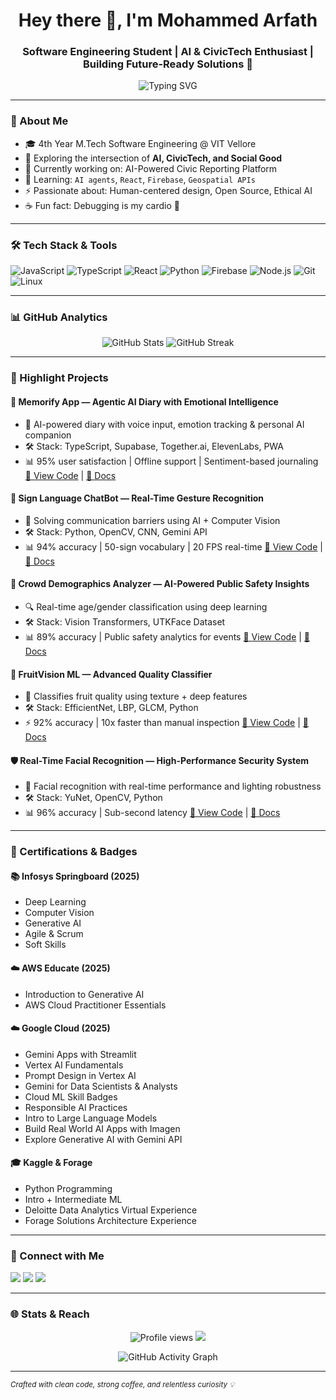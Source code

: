 <h1 align="center">Hey there 👋, I'm Mohammed Arfath</h1>
<h3 align="center">Software Engineering Student | AI & CivicTech Enthusiast | Building Future-Ready Solutions 🚀</h3>

<p align="center">
  <img src="https://readme-typing-svg.demolab.com?font=Fira+Code&size=22&pause=1000&center=true&vCenter=true&width=435&lines=Curious+Engineer+at+Heart;Future+AI+Architect;Building+Tech+for+Impact" alt="Typing SVG" />
</p>

---

### 🧠 About Me

- 🎓 4th Year M.Tech Software Engineering @ VIT Vellore  
- 🧪 Exploring the intersection of **AI, CivicTech, and Social Good**
- 🔭 Currently working on: AI-Powered Civic Reporting Platform  
- 🌱 Learning: `AI agents`, `React`, `Firebase`, `Geospatial APIs`
- ⚡ Passionate about: Human-centered design, Open Source, Ethical AI  
- ☕ Fun fact: Debugging is my cardio 💪

---

### 🛠️ Tech Stack & Tools

![JavaScript](https://img.shields.io/badge/-JavaScript-black?style=flat-square&logo=javascript)
![TypeScript](https://img.shields.io/badge/-TypeScript-black?style=flat-square&logo=typescript)
![React](https://img.shields.io/badge/-React-black?style=flat-square&logo=react)
![Python](https://img.shields.io/badge/-Python-black?style=flat-square&logo=python)
![Firebase](https://img.shields.io/badge/-Firebase-black?style=flat-square&logo=firebase)
![Node.js](https://img.shields.io/badge/-Nodejs-black?style=flat-square&logo=node.js)
![Git](https://img.shields.io/badge/-Git-black?style=flat-square&logo=git)
![Linux](https://img.shields.io/badge/-Linux-black?style=flat-square&logo=linux)

---

### 📊 GitHub Analytics

<p align="center">
  <img src="https://github-readme-stats.vercel.app/api?username=Mohammed0Arfath&show_icons=true&theme=radical" alt="GitHub Stats" />
  <img src="https://github-readme-streak-stats.herokuapp.com/?user=Mohammed0Arfath&theme=radical" alt="GitHub Streak" />
</p>

---

### 🚀 Highlight Projects

#### 📓 Memorify App — Agentic AI Diary with Emotional Intelligence
- 🧠 AI-powered diary with voice input, emotion tracking & personal AI companion
- 🛠️ Stack: TypeScript, Supabase, Together.ai, ElevenLabs, PWA
- 📊 95% user satisfaction | Offline support | Sentiment-based journaling
[🔗 View Code](https://github.com/Mohammed0Arfath/Memorify-App) | [📘 Docs](https://drive.google.com/file/d/1xn0_ahtkpnWDc17zI-t__jneOCEhtQqI/view)

#### 🤟 Sign Language ChatBot — Real-Time Gesture Recognition
- 🧠 Solving communication barriers using AI + Computer Vision
- 🛠️ Stack: Python, OpenCV, CNN, Gemini API
- 📊 94% accuracy | 50-sign vocabulary | 20 FPS real-time
[🔗 View Code]() | [📘 Docs](https://drive.google.com/file/d/1kZL5qtAMu8zNBPN7g6OCOMTXEbmbrDor/view)

#### 🧠 Crowd Demographics Analyzer — AI-Powered Public Safety Insights
- 🔍 Real-time age/gender classification using deep learning
- 🛠️ Stack: Vision Transformers, UTKFace Dataset
- 📊 89% accuracy | Public safety analytics for events
[🔗 View Code](https://colab.research.google.com/drive/1gems3ffsOroOuZ5mFdxzKi4eYwF5bDY4?usp=sharing) | [📘 Docs](https://drive.google.com/file/d/1konMNtpN6-lG8YbTaNjmsO34Ta4LqHY1/view)

#### 🍎 FruitVision ML — Advanced Quality Classifier
- 🚪 Classifies fruit quality using texture + deep features
- 🛠️ Stack: EfficientNet, LBP, GLCM, Python
- ⚡ 92% accuracy | 10x faster than manual inspection
[🔗 View Code](https://colab.research.google.com/drive/1ofMCPDc8hs8FOoIL1UDX8wXzswsWCB32?usp=sharing) | [📘 Docs](https://drive.google.com/file/d/1DvsfsQ2OnpL5P7094SfVYwjaMrKVFdrK/view)

#### 🛡️ Real-Time Facial Recognition — High-Performance Security System
- 🔐 Facial recognition with real-time performance and lighting robustness
- 🛠️ Stack: YuNet, OpenCV, Python
- 📊 96% accuracy | Sub-second latency
[🔗 View Code](https://colab.research.google.com/drive/1yp6shGA5GAqfUykisbJF9D8rsg-XsQZk?usp=sharing) | [📘 Docs](https://drive.google.com/file/d/1x4QtproMytVBejcZy08rsektDisGqfpq/view)

---

### 📄 Certifications & Badges

#### 📚 Infosys Springboard (2025)
- Deep Learning  
- Computer Vision  
- Generative AI  
- Agile & Scrum  
- Soft Skills

#### ☁️ AWS Educate (2025)
- Introduction to Generative AI  
- AWS Cloud Practitioner Essentials

#### ☁️ Google Cloud (2025)
- Gemini Apps with Streamlit  
- Vertex AI Fundamentals  
- Prompt Design in Vertex AI  
- Gemini for Data Scientists & Analysts  
- Cloud ML Skill Badges  
- Responsible AI Practices  
- Intro to Large Language Models  
- Build Real World AI Apps with Imagen  
- Explore Generative AI with Gemini API

#### 🎓 Kaggle & Forage
- Python Programming  
- Intro + Intermediate ML  
- Deloitte Data Analytics Virtual Experience  
- Forage Solutions Architecture Experience

---

### 📢 Connect with Me

<p>
  <a href="https://www.linkedin.com/in/mohammed-arfath-r/"><img src="https://img.shields.io/badge/-LinkedIn-blue?style=flat-square&logo=linkedin"/></a>
  <a href="mailto:mohammedarfath02003@gmail.com"><img src="https://img.shields.io/badge/-Email-red?style=flat-square&logo=gmail&logoColor=white"/></a>
  <a href="https://twitter.com/Mohammed0arfath"><img src="https://img.shields.io/badge/-Twitter-blue?style=flat-square&logo=twitter&logoColor=white"/></a>
</p>

---

### 🌐 Stats & Reach

<p align="center">
  <img src="https://komarev.com/ghpvc/?username=Mohammed0Arfath&style=flat-square&color=blue" alt="Profile views" />
  <img src="https://img.shields.io/github/followers/Mohammed0Arfath?label=Follow&style=social" />
</p>

<p align="center">
  <img src="https://github-readme-activity-graph.vercel.app/graph?username=Mohammed0Arfath&theme=react-dark" alt="GitHub Activity Graph" />
</p>

---

<sub><i>Crafted with clean code, strong coffee, and relentless curiosity 💡</i></sub>
